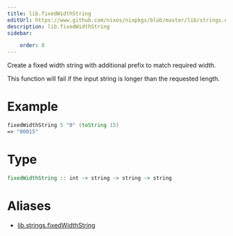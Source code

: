 ```yaml
---
title: lib.fixedWidthString
editUrl: https://www.github.com/nixos/nixpkgs/blob/master/lib/strings.nix#L1215C22
description: lib.fixedWidthString
sidebar:

    order: 8
---
```


Create a fixed width string with additional prefix to match
required width.

This function will fail if the input string is longer than the
requested length.

# Example

```nix
fixedWidthString 5 "0" (toString 15)
=> "00015"
```

# Type

```haskell
fixedWidthString :: int -> string -> string -> string
```


# Aliases

- [lib.strings.fixedWidthString](./reference/lib/strings/lib-strings-fixedWidthString)


